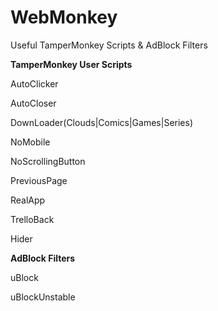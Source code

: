 # WebMonkey

Useful TamperMonkey Scripts & AdBlock Filters



**TamperMonkey User Scripts**

AutoClicker

AutoCloser

DownLoader(Clouds|Comics|Games|Series)

NoMobile

NoScrollingButton

PreviousPage

RealApp

TrelloBack



Hider




**AdBlock Filters**

uBlock

uBlockUnstable

